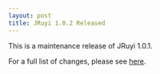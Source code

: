 ```yaml
---
layout: post
title: JRuyi 1.0.2 Released
---
```


This is a maintenance release of JRuyi 1.0.1.

For a full list of changes, please see [here](https://github.com/jruyi/jruyi/releases/tag/v1.0.2).

